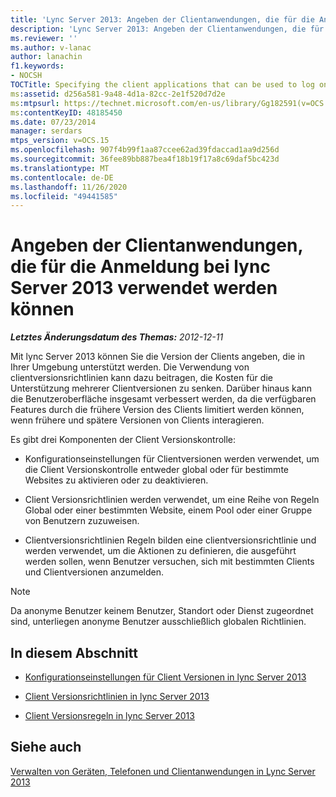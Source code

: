 ```yaml
---
title: 'Lync Server 2013: Angeben der Clientanwendungen, die für die Anmeldung bei lync Server 2013 verwendet werden können'
description: 'Lync Server 2013: Angeben der Clientanwendungen, die für die Anmeldung bei lync Server 2013 verwendet werden können.'
ms.reviewer: ''
ms.author: v-lanac
author: lanachin
f1.keywords:
- NOCSH
TOCTitle: Specifying the client applications that can be used to log on to Lync Server 2013
ms:assetid: d256a581-9a48-4d1a-82cc-2e1f520d7d2e
ms:mtpsurl: https://technet.microsoft.com/en-us/library/Gg182591(v=OCS.15)
ms:contentKeyID: 48185450
ms.date: 07/23/2014
manager: serdars
mtps_version: v=OCS.15
ms.openlocfilehash: 907f4b99f1aa87ccee62ad39fdaccad1aa9d256d
ms.sourcegitcommit: 36fee89bb887bea4f18b19f17a8c69daf5bc423d
ms.translationtype: MT
ms.contentlocale: de-DE
ms.lasthandoff: 11/26/2020
ms.locfileid: "49441585"
---
```

# <a name="specifying-the-client-applications-that-can-be-used-to-log-on-to-lync-server-2013"></a>Angeben der Clientanwendungen, die für die Anmeldung bei lync Server 2013 verwendet werden können

<div data-xmlns="http://www.w3.org/1999/xhtml">

<div class="topic" data-xmlns="http://www.w3.org/1999/xhtml" data-msxsl="urn:schemas-microsoft-com:xslt" data-cs="https://msdn.microsoft.com/">

<div data-asp="https://msdn2.microsoft.com/asp">



</div>

<div id="mainSection">

<div id="mainBody">

<span> </span>

_**Letztes Änderungsdatum des Themas:** 2012-12-11_

Mit lync Server 2013 können Sie die Version der Clients angeben, die in Ihrer Umgebung unterstützt werden. Die Verwendung von clientversionsrichtlinien kann dazu beitragen, die Kosten für die Unterstützung mehrerer Clientversionen zu senken. Darüber hinaus kann die Benutzeroberfläche insgesamt verbessert werden, da die verfügbaren Features durch die frühere Version des Clients limitiert werden können, wenn frühere und spätere Versionen von Clients interagieren.

Es gibt drei Komponenten der Client Versionskontrolle:

  - Konfigurationseinstellungen für Clientversionen werden verwendet, um die Client Versionskontrolle entweder global oder für bestimmte Websites zu aktivieren oder zu deaktivieren.

  - Client Versionsrichtlinien werden verwendet, um eine Reihe von Regeln Global oder einer bestimmten Website, einem Pool oder einer Gruppe von Benutzern zuzuweisen.

  - Clientversionsrichtlinien Regeln bilden eine clientversionsrichtlinie und werden verwendet, um die Aktionen zu definieren, die ausgeführt werden sollen, wenn Benutzer versuchen, sich mit bestimmten Clients und Clientversionen anzumelden.

<div>


> [!NOTE]  
> Da anonyme Benutzer keinem Benutzer, Standort oder Dienst zugeordnet sind, unterliegen anonyme Benutzer ausschließlich globalen Richtlinien.



</div>

<div>

## <a name="in-this-section"></a>In diesem Abschnitt

  - [Konfigurationseinstellungen für Client Versionen in lync Server 2013](lync-server-2013-client-version-configuration-settings.md)

  - [Client Versionsrichtlinien in lync Server 2013](lync-server-2013-client-version-policies.md)

  - [Client Versionsregeln in lync Server 2013](lync-server-2013-client-version-rules.md)

</div>

<div>

## <a name="see-also"></a>Siehe auch


[Verwalten von Geräten, Telefonen und Clientanwendungen in Lync Server 2013](lync-server-2013-managing-devices-phones-and-client-applications.md)  
  

</div>

</div>

<span> </span>

</div>

</div>

</div>

